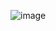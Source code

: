 ![image](https://user-images.githubusercontent.com/114800813/218152908-40a81dfc-c6ba-4e69-9258-0d3dcb957e1f.png)
